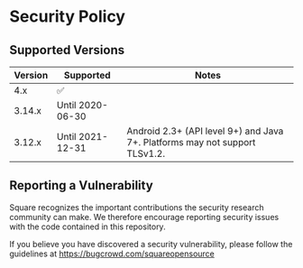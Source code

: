 Security Policy
===============

## Supported Versions

| Version | Supported        | Notes          |
| ------- | ---------------- | -------------- |
| 4.x     | ✅              |                |
| 3.14.x  | Until 2020-06-30 |                |
| 3.12.x  | Until 2021-12-31 | Android 2.3+ (API level 9+) and Java 7+. Platforms may not support TLSv1.2. |


## Reporting a Vulnerability

Square recognizes the important contributions the security research community
can make. We therefore encourage reporting security issues with the code
contained in this repository.

If you believe you have discovered a security vulnerability, please follow the
guidelines at https://bugcrowd.com/squareopensource

